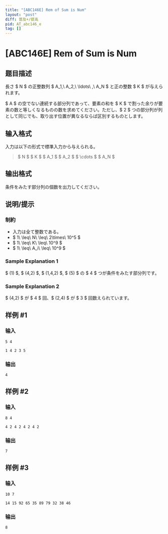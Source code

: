 ```yaml
---
title: "[ABC146E] Rem of Sum is Num"
layout: "post"
diff: 普及+/提高
pid: AT_abc146_e
tag: []
---
```


# [ABC146E] Rem of Sum is Num

## 题目描述

[problemUrl]: https://atcoder.jp/contests/abc146/tasks/abc146_e

長さ $ N $ の正整数列 $ A_1,\ A_2,\ \ldots\ ,\ A_N $ と正の整数 $ K $ が与えられます。

$ A $ の空でない連続する部分列であって、要素の和を $ K $ で割った余りが要素の数と等しくなるものの数を求めてください。ただし、$ 2 $ つの部分列が列として同じでも、取り出す位置が異なるならば区別するものとします。

## 输入格式

入力は以下の形式で標準入力から与えられる。

> $ N $ $ K $ $ A_1 $ $ A_2 $ $ \cdots $ $ A_N $

## 输出格式

条件をみたす部分列の個数を出力してください。

## 说明/提示

### 制約

- 入力は全て整数である。
- $ 1\ \leq\ N\ \leq\ 2\times\ 10^5 $
- $ 1\ \leq\ K\ \leq\ 10^9 $
- $ 1\ \leq\ A_i\ \leq\ 10^9 $

### Sample Explanation 1

$ (1) $, $ (4,2) $, $ (1,4,2) $, $ (5) $ の $ 4 $ つが条件をみたす部分列です。

### Sample Explanation 2

$ (4,2) $ が $ 4 $ 回、$ (2,4) $ が $ 3 $ 回数えられています。

## 样例 #1

### 输入

```
5 4
1 4 2 3 5
```

### 输出

```
4
```

## 样例 #2

### 输入

```
8 4
4 2 4 2 4 2 4 2
```

### 输出

```
7
```

## 样例 #3

### 输入

```
10 7
14 15 92 65 35 89 79 32 38 46
```

### 输出

```
8
```

